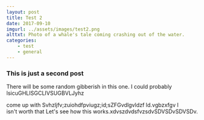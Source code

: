 ```yaml
---
layout: post
title: Test 2
date: 2017-09-10
imgurl: ../assets/images/test2.png
alttxt: Photo of a whale's tale coming crashing out of the water.
categories:
    - test
    - general
---
```

### This is just a second post ###
There will be some random gibberish in this one. I could probably lsicuGHLISGCLIVSUGBVLJyhz  
<!-- more -->
come up with Svhzljfv;zuiohdfpviugz;id;sZFGvdlgvldzf ld.vgbzxfgv l  
isn't worth that Let's see how this works.xdvszdvdsfvzsdvSDVSDvSDVSDv.  